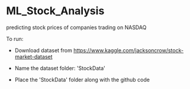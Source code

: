 # ML_Stock_Analysis
predicting stock prices of companies trading on NASDAQ

To run:

  - Download dataset from https://www.kaggle.com/jacksoncrow/stock-market-dataset 
  
  - Name the dataset folder: 'StockData'
  
  - Place the 'StockData' folder along with the github code
